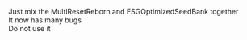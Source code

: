 Just mix the MultiResetReborn and FSGOptimizedSeedBank together     
It now has many bugs    
Do not use it
